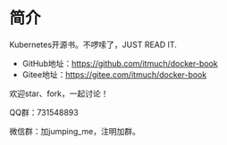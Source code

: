 # 简介

Kubernetes开源书。不啰嗦了，JUST READ IT.

- GitHub地址：<https://github.com/itmuch/docker-book>
- Gitee地址：<https://gitee.com/itmuch/docker-book>

欢迎star、fork，一起讨论！

QQ群：731548893

微信群：加jumping_me，注明加群。